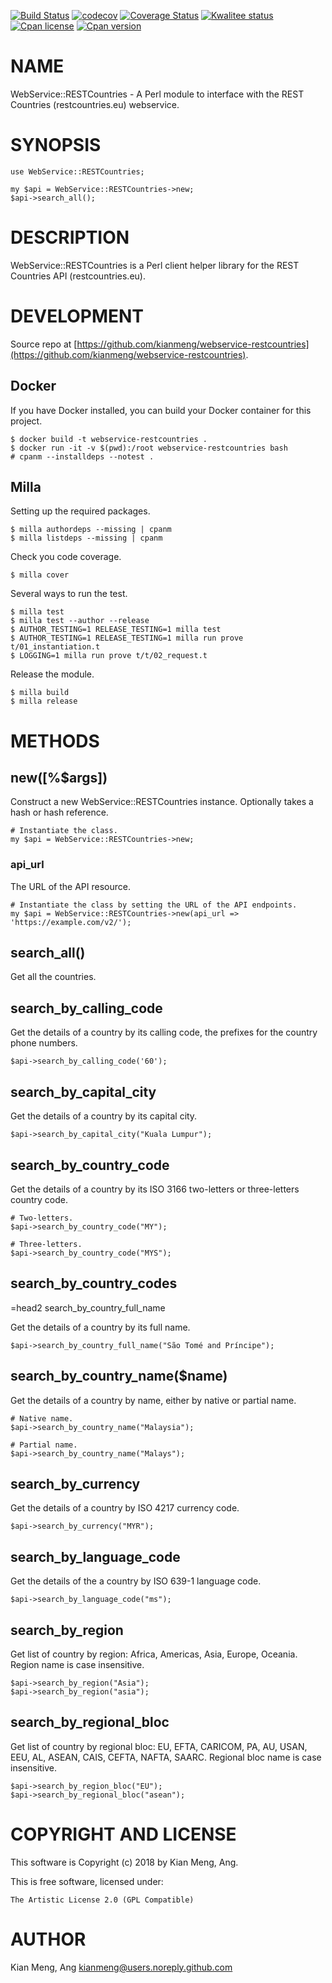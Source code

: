 [![Build Status](https://travis-ci.org/kianmeng/webservice-restcountries.svg?branch=master)](https://travis-ci.org/kianmeng/webservice-restcountries)
[![codecov](https://codecov.io/gh/kianmeng/webservice-restcountries/branch/master/graph/badge.svg)](https://codecov.io/gh/kianmeng/webservice-restcountries)
[![Coverage Status](https://coveralls.io/repos/kianmeng/webservice-restcountries/badge.svg?branch=master)](https://coveralls.io/r/kianmeng/webservice-restcountries?branch=master)
[![Kwalitee status](http://cpants.cpanauthors.org/dist/WebService-RESTCountries.png)](http://cpants.charsbar.org/dist/overview/WebService-RESTCountries)
[![Cpan license](https://img.shields.io/cpan/l/WebService-RESTCountries.svg)](https://metacpan.org/release/WebService-RESTCountries)
[![Cpan version](https://img.shields.io/cpan/v/WebService-RESTCountries.svg)](https://metacpan.org/release/WebService-RESTCountries)

# NAME

WebService::RESTCountries - A Perl module to interface with the REST Countries
(restcountries.eu) webservice.

# SYNOPSIS

    use WebService::RESTCountries;

    my $api = WebService::RESTCountries->new;
    $api->search_all();

# DESCRIPTION

WebService::RESTCountries is a Perl client helper library for the REST
Countries API (restcountries.eu).

# DEVELOPMENT

Source repo at [https://github.com/kianmeng/webservice-restcountries](https://github.com/kianmeng/webservice-restcountries).

## Docker

If you have Docker installed, you can build your Docker container for this
project.

    $ docker build -t webservice-restcountries .
    $ docker run -it -v $(pwd):/root webservice-restcountries bash
    # cpanm --installdeps --notest .

## Milla

Setting up the required packages.

    $ milla authordeps --missing | cpanm
    $ milla listdeps --missing | cpanm

Check you code coverage.

    $ milla cover

Several ways to run the test.

    $ milla test
    $ milla test --author --release
    $ AUTHOR_TESTING=1 RELEASE_TESTING=1 milla test
    $ AUTHOR_TESTING=1 RELEASE_TESTING=1 milla run prove t/01_instantiation.t
    $ LOGGING=1 milla run prove t/t/02_request.t

Release the module.

    $ milla build
    $ milla release

# METHODS

## new(\[%$args\])

Construct a new WebService::RESTCountries instance. Optionally takes a hash or hash reference.

    # Instantiate the class.
    my $api = WebService::RESTCountries->new;

### api\_url

The URL of the API resource.

    # Instantiate the class by setting the URL of the API endpoints.
    my $api = WebService::RESTCountries->new(api_url => 'https://example.com/v2/');

## search\_all()

Get all the countries.

## search\_by\_calling\_code

Get the details of a country by its calling code, the prefixes for the country
phone numbers.

    $api->search_by_calling_code('60');

## search\_by\_capital\_city

Get the details of a country by its capital city.

    $api->search_by_capital_city("Kuala Lumpur");

## search\_by\_country\_code

Get the details of a country by its ISO 3166 two-letters or three-letters
country code.

    # Two-letters.
    $api->search_by_country_code("MY");

    # Three-letters.
    $api->search_by_country_code("MYS");

## search\_by\_country\_codes
=head2 search\_by\_country\_full\_name

Get the details of a country by its full name.

    $api->search_by_country_full_name("São Tomé and Príncipe");

## search\_by\_country\_name($name)

Get the details of a country by name, either by native or partial name.

    # Native name.
    $api->search_by_country_name("Malaysia");

    # Partial name.
    $api->search_by_country_name("Malays");

## search\_by\_currency

Get the details of a country by ISO 4217 currency code.

    $api->search_by_currency("MYR");

## search\_by\_language\_code

Get the details of the a country by ISO 639-1 language code.

    $api->search_by_language_code("ms");

## search\_by\_region

Get list of country by region: Africa, Americas, Asia, Europe, Oceania. Region
name is case insensitive.

    $api->search_by_region("Asia");
    $api->search_by_region("asia");

## search\_by\_regional\_bloc

Get list of country by regional bloc: EU, EFTA, CARICOM, PA, AU, USAN, EEU, AL,
ASEAN, CAIS, CEFTA, NAFTA, SAARC. Regional bloc name is case insensitive.

    $api->search_by_region_bloc("EU");
    $api->search_by_regional_bloc("asean");

# COPYRIGHT AND LICENSE

This software is Copyright (c) 2018 by Kian Meng, Ang.

This is free software, licensed under:

    The Artistic License 2.0 (GPL Compatible)

# AUTHOR

Kian Meng, Ang <kianmeng@users.noreply.github.com>
